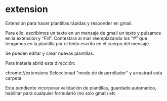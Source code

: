 # extension

Extensión para hacer plantillas rápidas y responder en gmail.

Para ello, escribimos un texto en un mensaje de gmail un texto y pulsamos en la extensión y "Fill". 
Contestara al mail reemplazando los "#" que tengamos en la plantilla por el texto escrito en el cuerpo del mensaje.


Se pueden editar y crear nuevas plantillas. 

Para instarla abrid esta dirección:

 chrome://extensions
 Seleccionad  "modo de desarrollador"  y arrastrad esta carpeta

Esta pendiente incorporar validación de plantillas, guardado automatico, habilitar para cualquier formulario (no solo gmail) etc